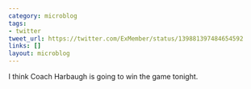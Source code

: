 ```yaml
---
category: microblog
tags:
- twitter
tweet_url: https://twitter.com/ExMember/status/139881397484654592
links: []
layout: microblog
---
```

I think Coach Harbaugh is going to win the game tonight.
